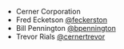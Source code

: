 * Cerner Corporation
* Fred Ecketson [@feckerston][fred-eckertson]
* Bill Pennington [@bpennington][bill-pennington]
* Trevor Rials [@cernertrevor][trevor-rials]

[fred-eckertson]: https://github.com/feckertson
[bill-pennington]: https://github.com/bill.pennington
[trevor-rials]: https://github.com/cernertrevor
